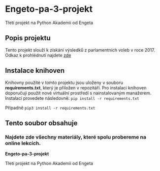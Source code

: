 # Engeto-pa-3-projekt
Třetí projekt na Python Akademii od Engeta
## Popis projektu
Tento projekt slouží k získání výsledků z parlamentních voleb v roce 2017.
Odkaz k prohlédnutí najdete [zde](https://volby.cz/pls/ps2017nss/ps3?xjazyk=CZ)
## Instalace knihoven
Knihovny použité v tomto projektu jsou uloženy v souboru **requirements.txt**, který je přiložen v repozitáři.
Pro instalaci knihoven doporučuji použít nové virtuální prostředí s nainstalovaným manažerem.
Instalaci provedete následovně:
``` pip install -r requirements.txt ```

Případně
``` pip3 install -r requirements.txt ```



Tento soubor obsahuje 
---

### Najdete zde všechny materiály, které spolu probereme na online lekcích.



**Engeto-pa-3-projekt**

Třetí projekt na Python Akademii od Engeta
